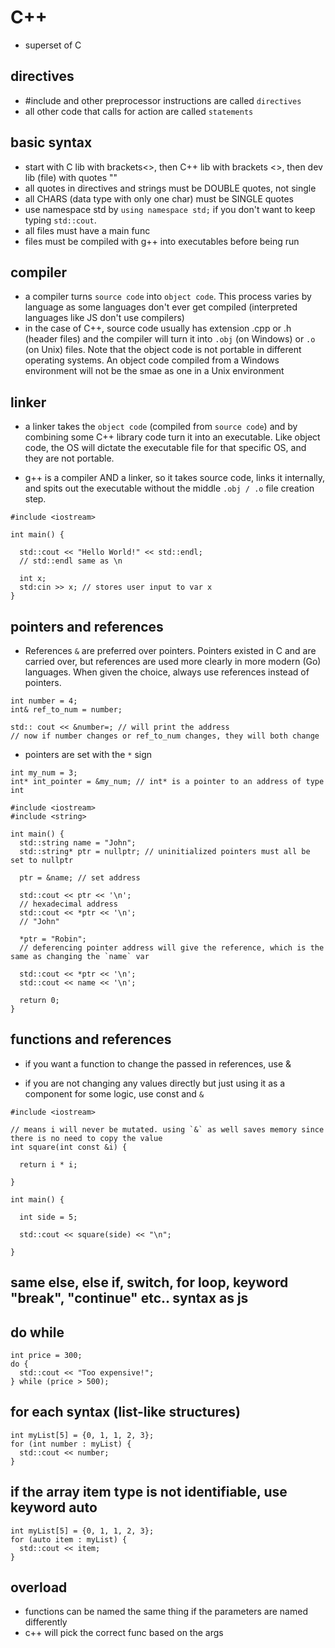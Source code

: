 # C++

- superset of C

## directives

- #include and other preprocessor instructions are called `directives`
- all other code that calls for action are called `statements`

## basic syntax

- start with C lib with brackets<>, then C++ lib with brackets <>, then dev lib (file) with quotes ""
- all quotes in directives and strings must be DOUBLE quotes, not single
- all CHARS (data type with only one char) must be SINGLE quotes
- use namespace std by `using namespace std;` if you don't want to keep typing `std::cout`.
- all files must have a main func
- files must be compiled with g++ into executables before being run

## compiler

- a compiler turns `source code` into `object code`. This process varies by language as some languages don't ever get compiled (interpreted languages like JS don't use compilers)
- in the case of C++, source code usually has extension .cpp or .h (header files) and the compiler will turn it into `.obj` (on Windows) or `.o` (on Unix) files. Note that the object code is not portable in different operating systems. An object code compiled from a Windows environment will not be the smae as one in a Unix environment

## linker

- a linker takes the `object code` (compiled from `source code`) and by combining some C++ library code turn it into an executable. Like object code, the OS will dictate the executable file for that specific OS, and they are not portable.

- g++ is a compiler AND a linker, so it takes source code, links it internally, and spits out the executable without the middle `.obj / .o` file creation step.

```
#include <iostream>

int main() {

  std::cout << "Hello World!" << std::endl;
  // std::endl same as \n

  int x;
  std:cin >> x; // stores user input to var x
}

```

## pointers and references

- References `&` are preferred over pointers. Pointers existed in C and are carried over, but references are used more clearly in more modern (Go) languages. When given the choice, always use references instead of pointers.

```
int number = 4;
int& ref_to_num = number;

std:: cout << &number=; // will print the address
// now if number changes or ref_to_num changes, they will both change
```

- pointers are set with the `*` sign

```
int my_num = 3;
int* int_pointer = &my_num; // int* is a pointer to an address of type int
```

```
#include <iostream>
#include <string>

int main() {
  std::string name = "John";
  std::string* ptr = nullptr; // uninitialized pointers must all be set to nullptr

  ptr = &name; // set address

  std::cout << ptr << '\n';
  // hexadecimal address
  std::cout << *ptr << '\n';
  // "John"

  *ptr = "Robin";
  // deferencing pointer address will give the reference, which is the same as changing the `name` var

  std::cout << *ptr << '\n';
  std::cout << name << '\n';

  return 0;
}

```

## functions and references

- if you want a function to change the passed in references, use &

- if you are not changing any values directly but just using it as a component for some logic, use const and `&`

```
#include <iostream>

// means i will never be mutated. using `&` as well saves memory since there is no need to copy the value
int square(int const &i) {

  return i * i;

}

int main() {

  int side = 5;

  std::cout << square(side) << "\n";

}

```

## same else, else if, switch, for loop, keyword "break", "continue" etc.. syntax as js

## do while

```
int price = 300;
do {
  std::cout << "Too expensive!";
} while (price > 500);
```

## for each syntax (list-like structures)

```
int myList[5] = {0, 1, 1, 2, 3};
for (int number : myList) {
  std::cout << number;
}
```

## if the array item type is not identifiable, use keyword auto

```
int myList[5] = {0, 1, 1, 2, 3};
for (auto item : myList) {
  std::cout << item;
}
```

## overload

- functions can be named the same thing if the parameters are named differently
- c++ will pick the correct func based on the args
